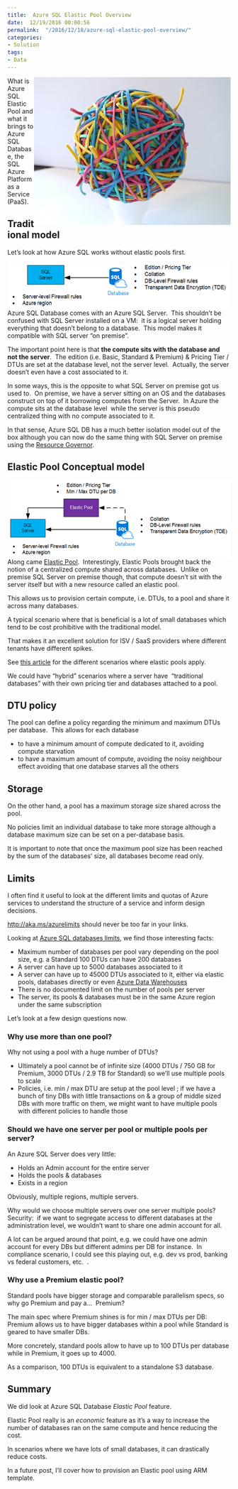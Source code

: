 ```yaml
---
title:  Azure SQL Elastic Pool Overview
date:  12/19/2016 00:00:56
permalink:  "/2016/12/18/azure-sql-elastic-pool-overview/"
categories:
- Solution
tags:
- Data
---
```

What is <a href="assets/2016/12/azure-sql-elastic-pool-overview/rubber-bands-1158199_6401.jpg"><img style="background-image:none;float:right;padding-top:0;padding-left:0;display:inline;padding-right:0;border-width:0;" title="rubber-bands-1158199_640[1]" src="assets/2016/12/azure-sql-elastic-pool-overview/rubber-bands-1158199_6401_thumb.jpg" alt="rubber-bands-1158199_640[1]" width="444" height="333" align="right" border="0" /></a> Azure SQL Elastic Pool and what it brings to Azure SQL Database, the SQL Azure Platform as a Service (PaaS).
<h2>Traditional model</h2>
Let’s look at how Azure SQL works without elastic pools first.

<a href="assets/2016/12/azure-sql-elastic-pool-overview/image11.png"><img style="background-image:none;float:none;padding-top:0;padding-left:0;margin-left:auto;display:block;padding-right:0;margin-right:auto;border-width:0;" title="image" src="assets/2016/12/azure-sql-elastic-pool-overview/image_thumb11.png" alt="image" width="500" height="106" border="0" /></a>Azure SQL Database comes with an Azure SQL Server.  This shouldn’t be confused with SQL Server installed on a VM:  it is a logical server holding everything that doesn’t belong to a database.  This model makes it compatible with SQL server “on premise”.

The important point here is that <strong>the compute sits with the database and not the server</strong>.  The edition (i.e. Basic, Standard &amp; Premium) &amp; Pricing Tier / DTUs are set at the database level, not the server level.  Actually, the server doesn’t even have a cost associated to it.

In some ways, this is the opposite to what SQL Server on premise got us used to.  On premise, we have a server sitting on an OS and the databases construct on top of it borrowing computes from the Server.  In Azure the compute sits at the database level  while the server is this pseudo centralized thing with no compute associated to it.

In that sense, Azure SQL DB has a much better isolation model out of the box although you can now do the same thing with SQL Server on premise using the <a href="https://msdn.microsoft.com/en-us/library/bb933866.aspx" target="_blank">Resource Governor</a>.
<h2>Elastic Pool Conceptual model</h2>
<a href="assets/2016/12/azure-sql-elastic-pool-overview/image12.png"><img style="background-image:none;float:right;padding-top:0;padding-left:0;display:inline;padding-right:0;border-width:0;" title="image" src="assets/2016/12/azure-sql-elastic-pool-overview/image_thumb12.png" alt="image" width="500" height="175" align="right" border="0" /></a>Along came <a href="https://docs.microsoft.com/en-us/azure/sql-database/sql-database-elastic-pool" target="_blank">Elastic Pool</a>.  Interestingly, Elastic Pools brought back the notion of a centralized compute shared across databases.  Unlike on premise SQL Server on premise though, that compute doesn’t sit with the server itself but with a new resource called an elastic pool.

This allows us to provision certain compute, i.e. DTUs, to a pool and share it across many databases.

A typical scenario where that is beneficial is a lot of small databases which tend to be cost prohibitive with the traditional model.

That makes it an excellent solution for ISV / SaaS providers where different tenants have different spikes.

See <a href="https://docs.microsoft.com/en-us/azure/sql-database/sql-database-elastic-pool-guidance" target="_blank">this article</a> for the different scenarios where elastic pools apply.

We could have “hybrid” scenarios where a server have  “traditional databases” with their own pricing tier and databases attached to a pool.
<h2>DTU policy</h2>
The pool can define a policy regarding the minimum and maximum DTUs per database.  This allows for each database
<ul>
 	<li>to have a minimum amount of compute dedicated to it, avoiding compute starvation</li>
 	<li>to have a maximum amount of compute, avoiding the noisy neighbour effect avoiding that one database starves all the others</li>
</ul>
<h2>Storage</h2>
On the other hand, a pool has a maximum storage size shared across the pool.

No policies limit an individual database to take more storage although a database maximum size can be set on a per-database basis.

It is important to note that once the maximum pool size has been reached by the sum of the databases’ size, all databases become read only.
<h2>Limits</h2>
I often find it useful to look at the different limits and quotas of Azure services to understand the structure of a service and inform design decisions.

<a href="http://aka.ms/azurelimits">http://aka.ms/azurelimits</a> should never be too far in your links.

Looking at <a href="https://docs.microsoft.com/en-us/azure/sql-database/sql-database-resource-limits" target="_blank">Azure SQL databases limits</a>, we find those interesting facts:
<ul>
 	<li>Maximum number of databases per pool vary depending on the pool size, e.g. a Standard 100 DTUs can have 200 databases</li>
 	<li>A server can have up to 5000 databases associated to it</li>
 	<li>A server can have up to 45000 DTUs associated to it, either via elastic pools, databases directly or even <a href="https://vincentlauzon.com/2016/07/31/how-does-azure-data-warehouse-scale/">Azure Data Warehouses</a></li>
 	<li>There is no documented limit on the number of pools per server</li>
 	<li>The server, its pools &amp; databases must be in the same Azure region under the same subscription</li>
</ul>
Let’s look at a few design questions now.
<h3>Why use more than one pool?</h3>
Why not using a pool with a huge number of DTUs?
<ul>
 	<li>Ultimately a pool cannot be of infinite size (4000 DTUs / 750 GB for Premium, 3000 DTUs / 2.9 TB for Standard) so we’ll use multiple pools to scale</li>
 	<li>Policies, i.e. min / max DTU are setup at the pool level ; if we have a bunch of tiny DBs with little transactions on &amp; a group of middle sized DBs with more traffic on them, we might want to have multiple pools with different policies to handle those</li>
</ul>
<h3>Should we have one server per pool or multiple pools per server?</h3>
An Azure SQL Server does very little:
<ul>
 	<li>Holds an Admin account for the entire server</li>
 	<li>Holds the pools &amp; databases</li>
 	<li>Exists in a region</li>
</ul>
Obviously, multiple regions, multiple servers.

Why would we choose multiple servers over one server multiple pools?  Security:  if we want to segregate access to different databases at the administration level, we wouldn’t want to share one admin account for all.

A lot can be argued around that point, e.g. we could have one admin account for every DBs but different admins per DB for instance.  In compliance scenario, I could see this playing out, e.g. dev vs prod, banking vs federal customers, etc.  .
<h3>Why use a Premium elastic pool?</h3>
Standard pools have bigger storage and comparable parallelism specs, so why go Premium and pay a…  Premium?

The main spec where Premium shines is for min / max DTUs per DB:  Premium allows us to have bigger databases within a pool while Standard is geared to have smaller DBs.

More concretely, standard pools allow to have up to 100 DTUs per database while in Premium, it goes up to 4000.

As a comparison, 100 DTUs is equivalent to a standalone S3 database.
<h2>Summary</h2>
We did look at Azure SQL Database <em>Elastic Pool</em> feature.

Elastic Pool really is an <em>economic</em> feature as it’s a way to increase the number of databases ran on the same compute and hence reducing the cost.

In scenarios where we have lots of small databases, it can drastically reduce costs.

In a future post, I’ll cover how to provision an Elastic pool using ARM template.